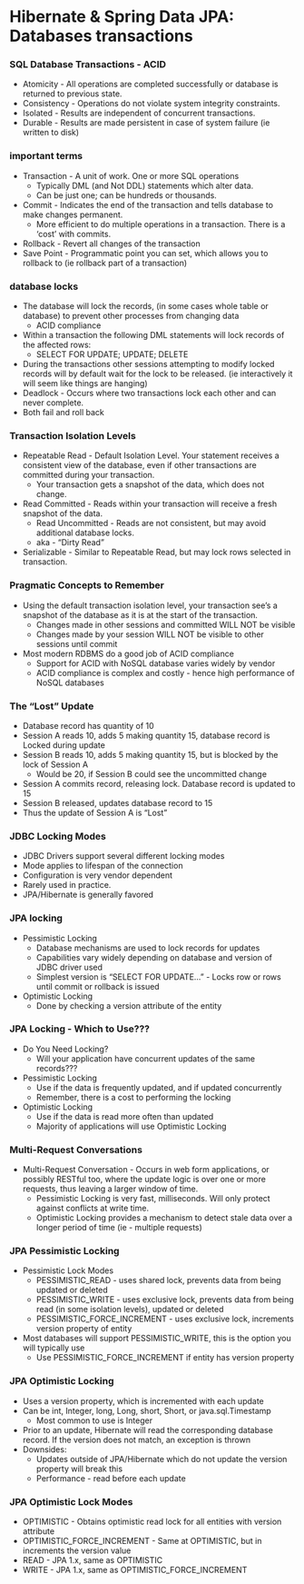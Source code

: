 # Hibernate & Spring Data JPA: Databases transactions

### SQL Database Transactions - ACID
* Atomicity - All operations are completed successfully or database is returned to previous
state.
* Consistency - Operations do not violate system integrity constraints.
* Isolated - Results are independent of concurrent transactions.
* Durable - Results are made persistent in case of system failure (ie written to disk)

### important terms

* Transaction - A unit of work. One or more SQL operations
    * Typically DML (and Not DDL) statements which alter data.
    * Can be just one; can be hundreds or thousands.
* Commit - Indicates the end of the transaction and tells database to make changes permanent.
    * More efficient to do multiple operations in a transaction. There is a ‘cost’ with commits.
* Rollback - Revert all changes of the transaction
* Save Point - Programmatic point you can set, which allows you to rollback to (ie rollback part of a transaction)

### database locks

* The database will lock the records, (in some cases whole table or database) to prevent
other processes from changing data
    * ACID compliance
* Within a transaction the following DML statements will lock records of the affected rows:
  * SELECT FOR UPDATE; UPDATE; DELETE
* During the transactions other sessions attempting to modify locked records will by default
  wait for the lock to be released. (ie interactively it will seem like things are hanging)
* Deadlock - Occurs where two transactions lock each other and can never complete.
* Both fail and roll back

### Transaction Isolation Levels 
* Repeatable Read - Default Isolation Level. Your statement receives a consistent view of
the database, even if other transactions are committed during your transaction.
    * Your transaction gets a snapshot of the data, which does not change.
* Read Committed - Reads within your transaction will receive a fresh snapshot of the data.
  * Read Uncommitted - Reads are not consistent, but may avoid additional database locks.
  * aka - “Dirty Read”
* Serializable - Similar to Repeatable Read, but may lock rows selected in transaction.

### Pragmatic Concepts to Remember

* Using the default transaction isolation level, your transaction see’s a snapshot of the
database as it is at the start of the transaction.
  * Changes made in other sessions and committed WILL NOT be visible
  * Changes made by your session WILL NOT be visible to other sessions until commit
* Most modern RDBMS do a good job of ACID compliance
  * Support for ACID with NoSQL database varies widely by vendor
  * ACID compliance is complex and costly - hence high performance of NoSQL databases

### The “Lost” Update
* Database record has quantity of 10
* Session A reads 10, adds 5 making quantity 15, database record is Locked during update
* Session B reads 10, adds 5 making quantity 15, but is blocked by the lock of Session A
  * Would be 20, if Session B could see the uncommitted change
* Session A commits record, releasing lock. Database record is updated to 15
* Session B released, updates database record to 15
* Thus the update of Session A is “Lost”

### JDBC Locking Modes
* JDBC Drivers support several different locking modes
* Mode applies to lifespan of the connection
* Configuration is very vendor dependent
* Rarely used in practice.
* JPA/Hibernate is generally favored

### JPA locking
* Pessimistic Locking
  * Database mechanisms are used to lock records for updates
  * Capabilities vary widely depending on database and version of JDBC driver used
  * Simplest version is “SELECT FOR UPDATE…” - Locks row or rows until commit or
  rollback is issued
* Optimistic Locking
  * Done by checking a version attribute of the entity

### JPA Locking - Which to Use???

* Do You Need Locking?
  * Will your application have concurrent updates of the same records???
* Pessimistic Locking
  * Use if the data is frequently updated, and if updated concurrently
  * Remember, there is a cost to performing the locking
* Optimistic Locking
  * Use if the data is read more often than updated
  * Majority of applications will use Optimistic Locking

### Multi-Request Conversations

* Multi-Request Conversation - Occurs in web form applications, or possibly RESTful too,
where the update logic is over one or more requests, thus leaving a larger window of time.
  * Pessimistic Locking is very fast, milliseconds. Will only protect against conflicts at write
  time.
  * Optimistic Locking provides a mechanism to detect stale data over a longer period of
  time (ie - multiple requests)

### JPA Pessimistic Locking
* Pessimistic Lock Modes
  * PESSIMISTIC_READ - uses shared lock, prevents data from being updated or deleted
  * PESSIMISTIC_WRITE - uses exclusive lock, prevents data from being read (in some
  isolation levels), updated or deleted
  * PESSIMISTIC_FORCE_INCREMENT - uses exclusive lock, increments version property
  of entity
* Most databases will support PESSIMISTIC_WRITE, this is the option you will typically use
  * Use PESSIMISTIC_FORCE_INCREMENT if entity has version property

### JPA Optimistic Locking
* Uses a version property, which is incremented with each update
* Can be int, Integer, long, Long, short, Short, or java.sql.Timestamp
  * Most common to use is Integer
* Prior to an update, Hibernate will read the corresponding database record. If the version
  does not match, an exception is thrown
* Downsides:
  * Updates outside of JPA/Hibernate which do not update the version property will break this
  * Performance - read before each update

### JPA Optimistic Lock Modes
* OPTIMISTIC - Obtains optimistic read lock for all entities with version attribute
* OPTIMISTIC_FORCE_INCREMENT - Same at OPTIMISTIC, but in increments the version
value
* READ - JPA 1.x, same as OPTIMISTIC
* WRITE - JPA 1.x, same as OPTIMISTIC_FORCE_INCREMENT
